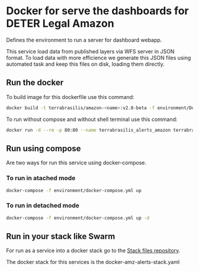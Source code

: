 # Docker for serve the dashboards for DETER Legal Amazon

Defines the environment to run a server for dashboard webapp.

This service load data from published layers via WFS server in JSON format.
To load data with more efficience we generate this JSON files using automated task and keep this files on disk, loading them directly.

## Run the docker

To build image for this dockerfile use this command:

```bash
docker build -t terrabrasilis/amazon-<name>:v2.0-beta -f environment/Dockerfile .
```

To run without compose and without shell terminal use this command:

```bash
docker run -d --rm -p 80:80 --name terrabrasilis_alerts_amazon terrabrasilis/amazon-<name>:v2.0-beta
```

## Run using compose

Are two ways for run this service using docker-compose.

### To run in atached mode

```bash
docker-compose -f environment/docker-compose.yml up
```

### To run in detached mode

```bash
docker-compose -f environment/docker-compose.yml up -d
```

## Run in your stack like Swarm

For run as a service into a docker stack go to the [Stack files repository](https://gitlab.dpi.inpe.br/terrabrasilis/docker-stacks).

The docker stack for this services is the docker-amz-alerts-stack.yaml